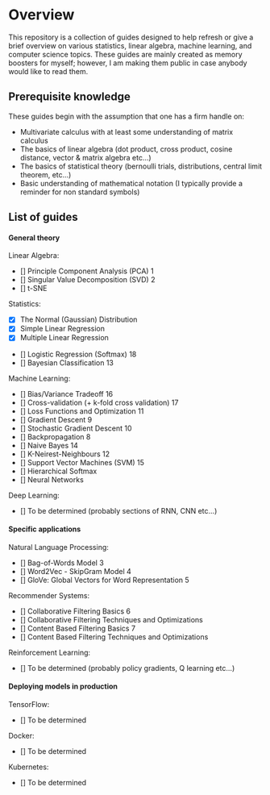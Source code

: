 
# Overview

This repository is a collection of guides designed to help refresh or give a brief overview on various statistics, linear algebra, machine learning, and computer science topics. These guides are mainly created as memory boosters for myself; however, I am making them public in case anybody would like to read them. 

## Prerequisite knowledge

These guides begin with the assumption that one has a firm handle on:
- Multivariate calculus with at least some understanding of matrix calculus
- The basics of linear algebra (dot product, cross product, cosine distance, vector & matrix algebra etc...)
- The basics of statistical theory (bernoulli trials, distributions, central limit theorem, etc...)
- Basic understanding of mathematical notation (I typically provide a reminder for non standard symbols)

## List of guides

#### General theory

Linear Algebra:
- [] Principle Component Analysis (PCA) 1
- [] Singular Value Decomposition (SVD) 2
- [] t-SNE

Statistics:
- [X] The Normal (Gaussian) Distribution
- [X] Simple Linear Regression
- [X] Multiple Linear Regression
- [] Logistic Regression (Softmax) 18
- [] Bayesian Classification 13

Machine Learning:
- [] Bias/Variance Tradeoff 16
- [] Cross-validation (+ k-fold cross validation) 17
- [] Loss Functions and Optimization 11
- [] Gradient Descent 9
- [] Stochastic Gradient Descent 10
- [] Backpropagation 8
- [] Naive Bayes 14
- [] K-Neirest-Neighbours 12
- [] Support Vector Machines (SVM) 15
- [] Hierarchical Softmax
- [] Neural Networks


Deep Learning:
- [] To be determined (probably sections of RNN, CNN etc...)

#### Specific applications

Natural Language Processing:
- [] Bag-of-Words Model 3
- [] Word2Vec - SkipGram Model 4
- [] GloVe: Global Vectors for Word Representation 5

Recommender Systems:
- [] Collaborative Filtering Basics 6
- [] Collaborative Filtering Techniques and Optimizations
- [] Content Based Filtering Basics 7
- [] Content Based Filtering Techniques and Optimizations

Reinforcement Learning:
- [] To be determined (probably policy gradients, Q learning etc...)

#### Deploying models in production

TensorFlow:
- [] To be determined

Docker:
- [] To be determined

Kubernetes:
- [] To be determined